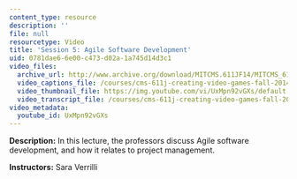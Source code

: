 ```yaml
---
content_type: resource
description: ''
file: null
resourcetype: Video
title: 'Session 5: Agile Software Development'
uid: 0781dae6-6e00-c473-d02a-1a745d14d3c1
video_files:
  archive_url: http://www.archive.org/download/MITCMS.611JF14/MITCMS_611JF14_lec05_300k.mp4
  video_captions_file: /courses/cms-611j-creating-video-games-fall-2014/e67c5b8be2415ebd997fc3416e7c72d1_UxMpn92vGXs.vtt
  video_thumbnail_file: https://img.youtube.com/vi/UxMpn92vGXs/default.jpg
  video_transcript_file: /courses/cms-611j-creating-video-games-fall-2014/0d7220e4386eeec4e04cb8c5176e927f_UxMpn92vGXs.pdf
video_metadata:
  youtube_id: UxMpn92vGXs
---
```


**Description:** In this lecture, the professors discuss Agile software development, and how it relates to project management.

**Instructors:** Sara Verrilli